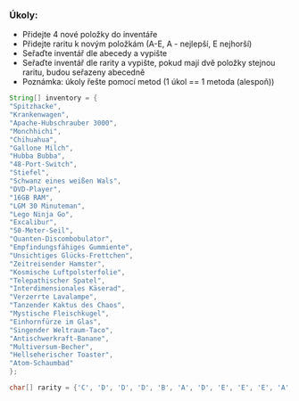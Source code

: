 ### Úkoly:
- Přidejte 4 nové položky do inventáře
- Přidejte raritu k novým položkám (A-E, A - nejlepší, E nejhorší)
- Seřaďte inventář dle abecedy a vypište
- Seřaďte inventář dle rarity a vypište, pokud mají dvě položky stejnou raritu, budou seřazeny abecedně
- Poznámka: úkoly řešte pomocí metod (1 úkol == 1 metoda (alespoň)) 
```java
String[] inventory = {
"Spitzhacke",
"Krankenwagen",
"Apache-Hubschrauber 3000",
"Monchhichi",
"Chihuahua",
"Gallone Milch",
"Hubba Bubba",
"48-Port-Switch",
"Stiefel",
"Schwanz eines weißen Wals",
"DVD-Player",
"16GB RAM",
"LGM 30 Minuteman",
"Lego Ninja Go",
"Excalibur",
"50-Meter-Seil",
"Quanten-Discombobulator",
"Empfindungsfähiges Gummiente",
"Unsichtiges Glücks-Frettchen",
"Zeitreisender Hamster",
"Kosmische Luftpolsterfolie",
"Telepathischer Spatel",
"Interdimensionales Käserad",
"Verzerrte Lavalampe",
"Tanzender Kaktus des Chaos",
"Mystische Fleischkugel",
"Einhornfürze im Glas",
"Singender Weltraum-Taco",
"Antischwerkraft-Banane",
"Multiversum-Becher",
"Hellseherischer Toaster",
"Atom-Schaumbad"
};
```
```java
char[] rarity = {'C', 'D', 'D', 'D', 'B', 'A', 'D', 'E', 'E', 'E', 'A', 'E', 'D', 'A', 'E', 'D', 'A', 'A', 'D', 'A', 'E', 'D', 'E', 'B', 'C', 'C', 'A', 'B', 'C', 'C', 'E', 'E'};
```